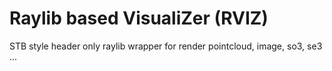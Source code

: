 # Raylib based VisualiZer (RVIZ)

STB style header only raylib wrapper for render pointcloud, image, so3, se3 ...
